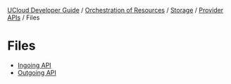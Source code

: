 [UCloud Developer Guide](/docs/developer-guide/README.md) / [Orchestration of Resources](/docs/developer-guide/orchestration/README.md) / [Storage](/docs/developer-guide/orchestration/storage/README.md) / [Provider APIs](/docs/developer-guide/orchestration/storage/providers/README.md) / Files
# Files

 - [Ingoing API](/docs/developer-guide/orchestration/storage/providers/files/ingoing.md)
 - [Outgoing API](/docs/developer-guide/orchestration/storage/providers/files/outgoing.md)
